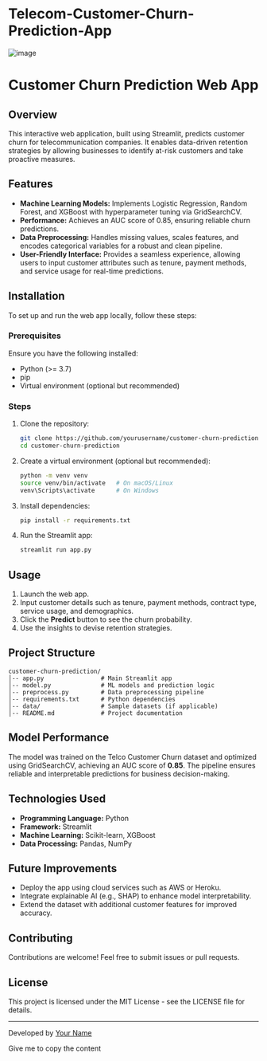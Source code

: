 # Telecom-Customer-Churn-Prediction-App
![image](https://github.com/user-attachments/assets/eb6a387e-66f6-4ead-a780-45bad694f5ff)
# Customer Churn Prediction Web App

## Overview

This interactive web application, built using Streamlit, predicts customer churn for telecommunication companies. It enables data-driven retention strategies by allowing businesses to identify at-risk customers and take proactive measures.

## Features

- **Machine Learning Models:** Implements Logistic Regression, Random Forest, and XGBoost with hyperparameter tuning via GridSearchCV.
- **Performance:** Achieves an AUC score of 0.85, ensuring reliable churn predictions.
- **Data Preprocessing:** Handles missing values, scales features, and encodes categorical variables for a robust and clean pipeline.
- **User-Friendly Interface:** Provides a seamless experience, allowing users to input customer attributes such as tenure, payment methods, and service usage for real-time predictions.

## Installation

To set up and run the web app locally, follow these steps:

### Prerequisites

Ensure you have the following installed:

- Python (>= 3.7)
- pip
- Virtual environment (optional but recommended)

### Steps

1. Clone the repository:
   ```bash
   git clone https://github.com/yourusername/customer-churn-prediction.git
   cd customer-churn-prediction
   ```
2. Create a virtual environment (optional but recommended):
   ```bash
   python -m venv venv
   source venv/bin/activate   # On macOS/Linux
   venv\Scripts\activate      # On Windows
   ```
3. Install dependencies:
   ```bash
   pip install -r requirements.txt
   ```
4. Run the Streamlit app:
   ```bash
   streamlit run app.py
   ```

## Usage

1. Launch the web app.
2. Input customer details such as tenure, payment methods, contract type, service usage, and demographics.
3. Click the **Predict** button to see the churn probability.
4. Use the insights to devise retention strategies.

## Project Structure

```
customer-churn-prediction/
│-- app.py                # Main Streamlit app
│-- model.py              # ML models and prediction logic
│-- preprocess.py         # Data preprocessing pipeline
│-- requirements.txt      # Python dependencies
│-- data/                 # Sample datasets (if applicable)
│-- README.md             # Project documentation
```

## Model Performance

The model was trained on the Telco Customer Churn dataset and optimized using GridSearchCV, achieving an AUC score of **0.85**. The pipeline ensures reliable and interpretable predictions for business decision-making.

## Technologies Used

- **Programming Language:** Python
- **Framework:** Streamlit
- **Machine Learning:** Scikit-learn, XGBoost
- **Data Processing:** Pandas, NumPy

## Future Improvements

- Deploy the app using cloud services such as AWS or Heroku.
- Integrate explainable AI (e.g., SHAP) to enhance model interpretability.
- Extend the dataset with additional customer features for improved accuracy.

## Contributing

Contributions are welcome! Feel free to submit issues or pull requests.

## License

This project is licensed under the MIT License - see the LICENSE file for details.

---

Developed by [Your Name](https://github.com/yourusername)

Give me to copy the content


